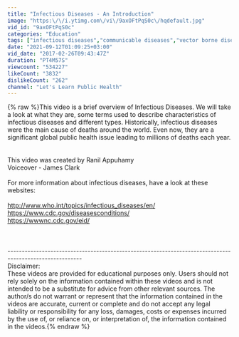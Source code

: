 ```yaml
---
title: "Infectious Diseases - An Introduction"
image: "https:\/\/i.ytimg.com\/vi\/9axOFtPqS0c\/hqdefault.jpg"
vid_id: "9axOFtPqS0c"
categories: "Education"
tags: ["infectious diseases","communicable diseases","vector borne diseases"]
date: "2021-09-12T01:09:25+03:00"
vid_date: "2017-02-26T09:43:47Z"
duration: "PT4M57S"
viewcount: "534227"
likeCount: "3832"
dislikeCount: "262"
channel: "Let's Learn Public Health"
---
```

{% raw %}This video is a brief overview of Infectious Diseases. We will take a look at what they are, some terms used to describe characteristics of infectious diseases and different types. Historically, infectious diseases were the main cause of deaths around the world. Even now, they are a significant global public health issue leading to millions of deaths each year.<br /><br /><br />This video was created by Ranil Appuhamy<br />Voiceover - James Clark<br /><br />For more information about infectious diseases, have a look at these websites:<br /><br /><a rel="nofollow" target="blank" href="http://www.who.int/topics/infectious_diseases/en/">http://www.who.int/topics/infectious_diseases/en/</a><br /><a rel="nofollow" target="blank" href="https://www.cdc.gov/diseasesconditions/">https://www.cdc.gov/diseasesconditions/</a> <br /><a rel="nofollow" target="blank" href="https://wwwnc.cdc.gov/eid/">https://wwwnc.cdc.gov/eid/</a> <br /><br /><br /><br />--------------------------------------------------------------------------------------------------------<br />Disclaimer:<br />These videos are provided for educational purposes only. Users should not rely solely on the information contained within these videos and is not intended to be a substitute for advice from other relevant sources. The author/s do not warrant or represent that the information contained in the videos are accurate, current or complete and do not accept any legal liability or responsibility for any loss, damages, costs or expenses incurred by the use of, or reliance on, or interpretation of, the information contained in the videos.{% endraw %}
